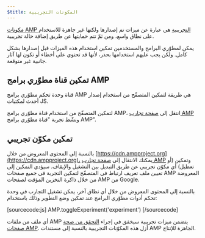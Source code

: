 ```yaml
---
$title: المكونات التجريبية
---
```


[مكونات AMP التجريبية](https://github.com/ampproject/amphtml/tree/master/tools/experiments)
هي عبارة عن ميزات تم إصدارها ولكنها غير جاهزة للاستخدام على نطاق واسع، ومن ثمّ تتم حمايتها عن طريق إضافة حالة تجريبية.

يمكن لمطوّري البرامج والمستخدمين تمكين استخدام هذه الميزات قبل إصدارها بشكل كامل.
ولكن يجب عليهم استخدامها بحذر، لأنها قد تحتوي على أخطاء أو تكون لها آثار جانبية غير متوقعة.

## تمكين قناة مطوّري برامج AMP

قناة وحدة تحكم مطوّري برامج AMP هي طريقة لتمكين المتصفّح من استخدام إصدار أحدث لمكتبات JS.

لتمكين المتصفّح من استخدام قناة مطوّري برامج AMP،
انتقل إلى [صفحة تجارب AMP](https://cdn.ampproject.org/experiments.html)
ونشّط تجربة "قناة مطوّري برامج AMP".

## تمكين مكوّن تجريبي

بالنسبة إلى المحتوى المعروض من خلال [https://cdn.ampproject.org](https://cdn.ampproject.org)،
يمكنك الانتقال إلى [صفحة تجارب AMP](https://cdn.ampproject.org/experiments.html)
وتمكين (أو تعطيل) أي مكوّن تجريبي عن طريق التبديل بين التشغيل والإيقاف. سيؤدي التمكين إلى تعيين ملف تعريف ارتباط في المتصفّح لتمكين التجربة في جميع صفحات AMP المعروضة من خلال ذاكرة التخزين المؤقت لصفحات AMP من Google.

بالنسبة إلى المحتوى المعروض من خلال أي نطاق آخر، يمكن تشغيل التجارب في وحدة تحكم أدوات مطوّري البرامج عند تمكين وضع التطوير وذلك باستخدام:

[sourcecode:js]
AMP.toggleExperiment('experiment')
[/sourcecode]

أي ملف من ملفات AMP يتضمن ميزات تجريبية سيخفق في إجراء
[التحقق من صحة صفحات AMP](/ar/docs/fundamentals/validate.html).
أزل هذه المكوّنات التجريبية بالنسبة إلى مستندات AMP الجاهزة للإنتاج.
